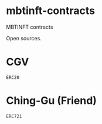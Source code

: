 # mbtinft-contracts
MBTINFT contracts

Open sources.

# CGV

`ERC20`

# Ching-Gu (Friend)

`ERC721`

